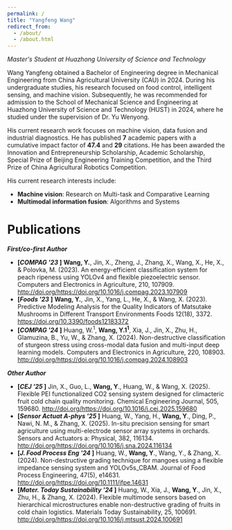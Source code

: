 ```yaml
---
permalink: /
title: "Yangfeng Wang"
redirect_from: 
  - /about/
  - /about.html
---
```



_Master's Student at Huazhong University of Science and Technology_

Wang Yangfeng obtained a Bachelor of Engineering degree in Mechanical Engineering from China Agricultural University (CAU) in 2024. During his undergraduate studies, his research focused on food control, intelligent sensing, and machine vision. Subsequently, he was recommended for admission to the School of Mechanical Science and Engineering at Huazhong University of Science and Technology (HUST) in 2024, where he studied under the supervision of Dr. Yu Wenyong.

His current research work focuses on machine vision, data fusion and industrial diagnostics. He has published **7** academic papers with a cumulative impact factor of **47.4** and **29** citations. He has been awarded the Innovation and Entrepreneurship Scholarship, Academic Scholarship, Special Prize of Beijing Engineering Training Competition, and the Third Prize of China Agricultural Robotics Competition.

His current research interests include:
* **Machine vision**: Research on Multi-task and Comparative Learning
* **Multimodal information fusion**: Algorithms and Systems




Publications
======

**_First/co-first Author_**

* **[_COMPAG '23_ ]** **Wang, Y.**, Jin, X., Zheng, J., Zhang, X., Wang, X., He, X., & Polovka, M. (2023). An energy-efficient classification system for peach ripeness using YOLOv4 and flexible piezoelectric sensor. Computers and Electronics in Agriculture, 210, 107909. http://doi.org/https://doi.org/10.1016/j.compag.2023.107909
* **[_Foods '23_ ]** **Wang, Y.**, Jin, X., Yang, L., He, X., & Wang, X. (2023). Predictive Modeling Analysis for the Quality Indicators of Matsutake Mushrooms in Different Transport Environments Foods 12(18), 3372. https://doi.org/10.3390/foods12183372
* **[_COMPAG '24_ ]** Huang, W.<sup>1</sup>, **Wang, Y.1<sup>1</sup>**, Xia, J., Jin, X., Zhu, H., Glamuzina, B., Yu, W., & Zhang, X. (2024). Non-destructive classification of sturgeon stress using cross-modal data fusion and multi-input deep learning models. Computers and Electronics in Agriculture, 220, 108903. http://doi.org/https://doi.org/10.1016/j.compag.2024.108903

**_Other Author_**

* **[_CEJ '25_ ]** Jin, X., Guo, L., **Wang, Y**., Huang, W., & Wang, X. (2025). Flexible PEI functionalized CO2 sensing system designed for climacteric fruit cold chain quality monitoring. Chemical Engineering Journal, 505, 159680. http://doi.org/https://doi.org/10.1016/j.cej.2025.159680
* **[_Sensor Actuat A-phys '25_ ]** Huang, W., Yang, H., **Wang, Y**., Ding, P., Nawi, N. M., & Zhang, X. (2025). In-situ precision sensing for smart agriculture using multi-electrode sensor array systems in orchards. Sensors and Actuators a: Physical, 382, 116134. http://doi.org/https://doi.org/10.1016/j.sna.2024.116134
* **[_J. Food Process Eng '24_ ]** Huang, W., **Wang, Y**., Wang, Y., & Zhang, X. (2024). Non-destructive grading technique for mangoes using a flexible impedance sensing system and YOLOv5s_CBAM. Journal of Food Process Engineering, 47(5), e14631. http://doi.org/https://doi.org/10.1111/jfpe.14631
* **[_Mater. Today Sustainability '24_ ]** Huang, W., Xia, J., **Wang, Y**., Jin, X., Zhu, H., & Zhang, X. (2024). Flexible multimode sensors based on hierarchical microstructures enable non-destructive grading of fruits in cold chain logistics. Materials Today Sustainability, 25, 100691. http://doi.org/https://doi.org/10.1016/j.mtsust.2024.100691
